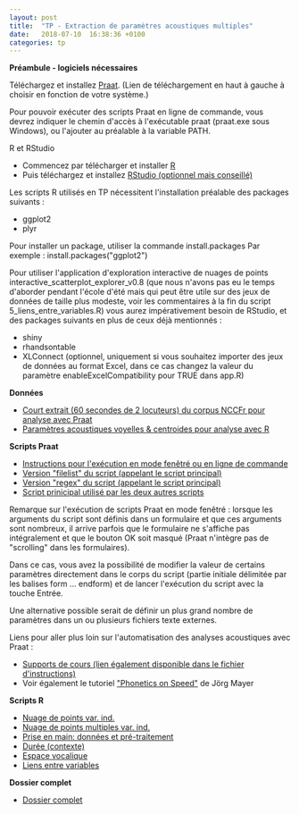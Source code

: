 ```yaml
---
layout: post
title:  "TP - Extraction de paramètres acoustiques multiples"
date:   2018-07-10  16:38:36 +0100
categories: tp
---
```


**Préambule - logiciels nécessaires**

Téléchargez et installez [Praat](http://www.fon.hum.uva.nl/praat/).
(Lien de téléchargement en haut à gauche à choisir en fonction de votre système.)

Pour pouvoir exécuter des scripts Praat en ligne de commande, vous devrez indiquer le chemin d'accès à l'exécutable praat (praat.exe sous Windows), ou l'ajouter au préalable à la variable PATH.

R et RStudio
- Commencez par télécharger et installer [R](https://cran.r-project.org/)
- Puis téléchargez et installez [RStudio (optionnel mais conseillé)](https://www.rstudio.com/products/rstudio/download/#download)

Les scripts R utilisés en TP nécessitent l'installation préalable des packages suivants :
- ggplot2
- plyr

Pour installer un package, utiliser la commande install.packages
Par exemple : install.packages("ggplot2")

Pour utiliser l'application d'exploration interactive de nuages de points interactive_scatterplot_explorer_v0.8 (que nous n'avons pas eu le temps d'aborder pendant l'école d'été mais qui peut être utile sur des jeux de données de taille plus modeste, voir les commentaires à la fin du script 5_liens_entre_variables.R) vous aurez impérativement besoin de RStudio, et des packages suivants en plus de ceux déjà mentionnés :
- shiny
- rhandsontable
- XLConnect (optionnel, uniquement si vous souhaitez importer des jeux de données au format Excel, dans ce cas changez la valeur du paramètre enableExcelCompatibility pour TRUE dans app.R)


**Données**

- [Court extrait (60 secondes de 2 locuteurs) du corpus NCCFr pour analyse avec Praat](https://bigdataspeech.github.io/TP/fichiers/extraits_NCCFr.zip)
- [Paramètres acoustiques voyelles & centroides pour analyse avec R](https://bigdataspeech.github.io/TP/fichiers/acoustique_voy_orales_20loc_ESTER_NCCFr_contexte_freqLex_distCentroide.txt)


**Scripts Praat**

- [Instructions pour l'exécution en mode fenêtré ou en ligne de commande](https://bigdataspeech.github.io/TP/fichiers/1_extraction_parametres_acoustiques_Praat.txt)
- [Version "filelist" du script (appelant le script principal)](https://bigdataspeech.github.io/TP/fichiers/extract_acoustic_parameters_from_selected_labels_v9_fileslist.praat)
- [Version "regex" du script (appelant le script principal)](https://bigdataspeech.github.io/TP/fichiers/extract_acoustic_parameters_from_selected_labels_v9_regex.praat)
- [Script prinicipal utilisé par les deux autres scripts](https://bigdataspeech.github.io/TP/fichiers/extract_acoustic_parameters_from_selected_labels_v9.praat)

Remarque sur l'exécution de scripts Praat en mode fenêtré : lorsque les arguments du script sont définis dans un formulaire et que ces arguments sont nombreux, il arrive parfois que le formulaire ne s'affiche pas intégralement et que le bouton OK soit masqué (Praat n'intègre pas de "scrolling" dans les formulaires).

Dans ce cas, vous avez la possibilité de modifier la valeur de certains paramètres directement dans le corps du script (partie initiale délimitée par les balises form ... endform) et de lancer l'exécution du script avec la touche Entrée.

Une alternative possible serait de définir un plus grand nombre de paramètres dans un ou plusieurs fichiers texte externes.


Liens pour aller plus loin sur l'automatisation des analyses acoustiques avec Praat :
- [Supports de cours (lien également disponible dans le fichier d'instructions)](https://docs.google.com/document/d/1H9xFTF6SeM1mCHQDKa7ItXCWdV4mt3MMHeAOr0-41X8)
- Voir également le tutoriel ["Phonetics on Speed"](http://praatscripting.lingphon.net/) de Jörg Mayer

**Scripts R**

- [Nuage de points var. ind.](https://bigdataspeech.github.io/TP/fichiers/get_scatterplot_with_independant_variable.R)
- [Nuage de points multiples var. ind.](https://bigdataspeech.github.io/TP/fichiers/get_scatterplot_for_each_modality_of_independant_variable.R)
- [Prise en main: données et pré-traitement](https://bigdataspeech.github.io/TP/fichiers/2_prise_en_main_donnees_et_pretraitements.R)
- [Durée (contexte)](https://bigdataspeech.github.io/TP/fichiers/3_stats_durees_contextes.R)
- [Espace vocalique](https://bigdataspeech.github.io/TP/fichiers/4_visualisation_espace_vocalique.R)
- [Liens entre variables](https://bigdataspeech.github.io/TP/fichiers/5_liens_entre_variables.R)


**Dossier complet**

- [Dossier complet](https://bigdataspeech.github.io/TP/TP_acoustique_BDS_NAudibert_CGendrot.zip)


